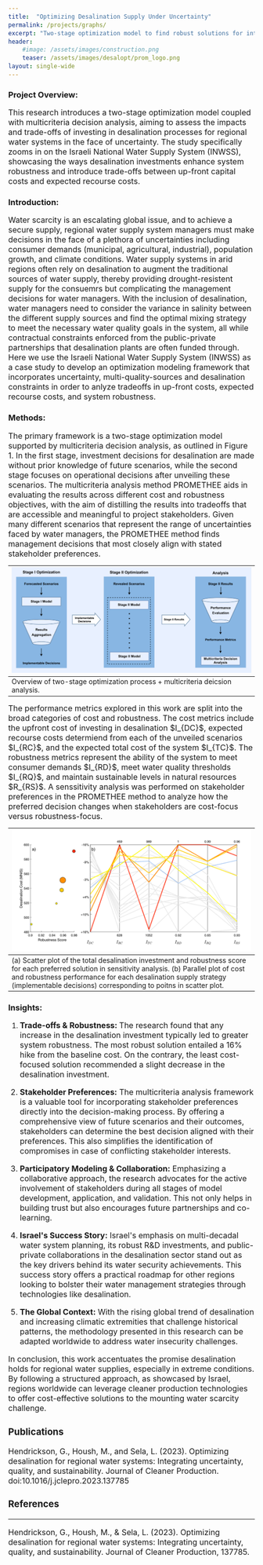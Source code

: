 ```yaml
---
title:  "Optimizing Desalination Supply Under Uncertainty"
permalink: /projects/graphs/
excerpt: "Two-stage optimization model to find robust solutions for integrating desalination in regional water supply"
header:
    #image: /assets/images/construction.png
    teaser: /assets/images/desalopt/prom_logo.png
layout: single-wide
---
```

### Project Overview:
<font size="3">
This research introduces a two-stage optimization model coupled with multicriteria decision analysis, aiming to assess the impacts and trade-offs of investing in desalination processes for regional water systems in the face of uncertainty. The study specifically zooms in on the Israeli National Water Supply System (INWSS), showcasing the ways desalination investments enhance system robustness and introduce trade-offs between up-front capital costs and expected recourse costs.
</font>

### Introduction:
<font size="3">
Water scarcity is an escalating global issue, and to achieve a secure supply, regional water supply system managers must make decisions in the face of a plethora of uncertainties including consumer demands (municipal, agricultural, industrial), population growth, and climate conditions. Water supply systems in arid regions often rely on desalination to augment the traditional sources of water supply, thereby providing drought-resistent supply for the consuemrs but complicating the management decisions for water managers. With the inclusion of desalination, water managers need to consider the variance in salinity between the different supply sources and find the optimal mixing strategy to meet the necessary water quality goals in the system, all while contractual constraints enforced from the public-private partnerships that desalination plants are often funded through. Here we use the Israeli National Water Supply System (INWSS) as a case study to develop an optimization modeling framework that incorporates uncertainty, multi-quality-sources and desalination constraints in order to anlyze tradeoffs in up-front costs, expected recourse costs, and system robustness.
</font>

### Methods:
<font size="3">
The primary framework is a two-stage optimization model supported by multicriteria decision analysis, as outlined in Figure 1. In the first stage, investment decisions for desalination are made without prior knowledge of future scenarios, while the second stage focuses on operational decisions after unveiling these scenarios. The multicriteria analysis method PROMETHEE aids in evaluating the results across different cost and robustness objectives, with the aim of distilling the results into tradeoffs that are accessible and meaningful to project stakeholders. Given many different scenarios that represent the range of uncertainties faced by water managers, the PROMETHEE method finds management decisions that most closely align with stated stakeholder preferences. 
    
</font>

| ![Framework](/assets/images/desalopt/framework.png) |
|:--|
| Overview of two-stage optimization process + multicriteria deicsion analysis. |

<font size="3">
    <span>
The performance metrics explored in this work are split into the broad categories of cost and robustness. The cost metrics include the upfront cost of investing in desalination $I_{DC}$, expected recourse costs determiend from each of the unveiled scenarios $I_{RC}$, and the expected total cost of the system $I_{TC}$. The robustness metrics represent the ability of the system to meet consumer demands $I_{RD}$, meet water quality thresholds $I_{RQ}$, and maintain sustainable levels in natural resources $R_{RS}$. A senssitivity analysis was performed on stakeholder preferences in the PROMETHEE method to analyze how the preferred decision changes when stakeholders are cost-focus versus robustness-focus.
    <span>
</font>
</font>

| ![Parallel plot](/assets/images/desalopt/scatter_pplot.PNG) |
|:--|
| (a) Scatter plot of the total desalination investment and robustness score for each preferred solution in sensitivity analysis. (b) Parallel plot of cost and robustness performance for each desalination supply strategy (implementable decisions) corresponding to poitns in scatter plot. |

### Insights:
1. **<font size="3">Trade-offs & Robustness:</font>** <font size="3">The research found that any increase in the desalination investment typically led to greater system robustness. The most robust solution entailed a 16% hike from the baseline cost. On the contrary, the least cost-focused solution recommended a slight decrease in the desalination investment.

2. **<font size="3">Stakeholder Preferences:</font>** <font size="3">The multicriteria analysis framework is a valuable tool for incorporating stakeholder preferences directly into the decision-making process. By offering a comprehensive view of future scenarios and their outcomes, stakeholders can determine the best decision aligned with their preferences. This also simplifies the identification of compromises in case of conflicting stakeholder interests.</font>

3. **<font size="3">Participatory Modeling & Collaboration:</font>** <font size="3">Emphasizing a collaborative approach, the research advocates for the active involvement of stakeholders during all stages of model development, application, and validation. This not only helps in building trust but also encourages future partnerships and co-learning.</font>

4. **<font size="3">Israel's Success Story:</font>** <font size="3">Israel's emphasis on multi-decadal water system planning, its robust R&D investments, and public-private collaborations in the desalination sector stand out as the key drivers behind its water security achievements. This success story offers a practical roadmap for other regions looking to bolster their water management strategies through technologies like desalination.</font>

5. **<font size="3">The Global Context:</font>** <font size="3">With the rising global trend of desalination and increasing climatic extremities that challenge historical patterns, the methodology presented in this research can be adapted worldwide to address water insecurity challenges.</font>

<font size="3">In conclusion, this work accentuates the promise desalination holds for regional water supplies, especially in extreme conditions. By following a structured approach, as showcased by Israel, regions worldwide can leverage cleaner production technologies to offer cost-effective solutions to the mounting water scarcity challenge.
</font>

### Publications
<font size="3">
Hendrickson, G., Housh, M., and Sela, L. (2023). Optimizing desalination for regional water systems: Integrating uncertainty, quality, and sustainability. Journal of Cleaner Production. doi:10.1016/j.jclepro.2023.137785
</font>

### References
---
<font size="3">
Hendrickson, G., Housh, M., & Sela, L. (2023). Optimizing desalination for regional water systems: Integrating uncertainty, quality, and sustainability. Journal of Cleaner Production, 137785.
</font>
